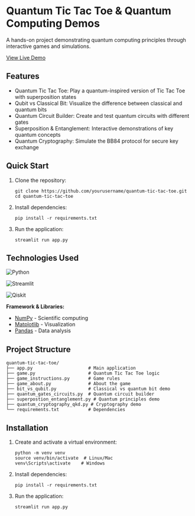 # Quantum Tic Tac Toe & Quantum Computing Demos


A hands-on project demonstrating quantum computing principles through interactive games and simulations.


[View Live Demo](https://www.google.com)


## Features

* Quantum Tic Tac Toe: Play a quantum-inspired version of Tic Tac Toe with superposition states
* Qubit vs Classical Bit: Visualize the difference between classical and quantum bits
* Quantum Circuit Builder: Create and test quantum circuits with different gates
* Superposition & Entanglement: Interactive demonstrations of key quantum concepts
* Quantum Cryptography: Simulate the BB84 protocol for secure key exchange


## Quick Start

1. Clone the repository:
    ```
    git clone https://github.com/yourusername/quantum-tic-tac-toe.git
    cd quantum-tic-tac-toe
    ```
    
2. Install dependencies:
    ```
    pip install -r requirements.txt
    ```

3. Run the application:
    ```
    streamlit run app.py
    ```


## Technologies Used

![Python](https://img.shields.io/badge/python-3.10.12-blue?style=flat-square)

![Streamlit](https://img.shields.io/badge/streamlit-1.38.0-FF4B4B?style=flat-square)

![Qiskit](https://img.shields.io/badge/qiskit-2.0.0-6929C4?style=flat-square)

**Framework & Libraries:**
- [NumPy](https://numpy.org/) - Scientific computing
- [Matplotlib](https://matplotlib.org/) - Visualization
- [Pandas](https://pandas.pydata.org/) - Data analysis


## Project Structure

```
quantum-tic-tac-toe/
├── app.py                     # Main application
├── game.py                    # Quantum Tic Tac Toe logic
├── game_instructions.py       # Game rules
├── game_about.py              # About the game
├── bit_vs_qubit.py            # Classical vs quantum bit demo
├── quantum_gates_circuits.py  # Quantum circuit builder
├── superpostion_entanglement.py # Quantum principles demo
├── quantum_cryptography_qkd.py # Cryptography demo
└── requirements.txt           # Dependencies
```

## Installation

1. Create and activate a virtual environment:

   ```
   python -m venv venv
   source venv/bin/activate  # Linux/Mac
   venv\Scripts\activate    # Windows
   ```
2. Install dependencies:

    ```
    pip install -r requirements.txt
    ```

3. Run the application:

    ```
    streamlit run app.py
    ```
